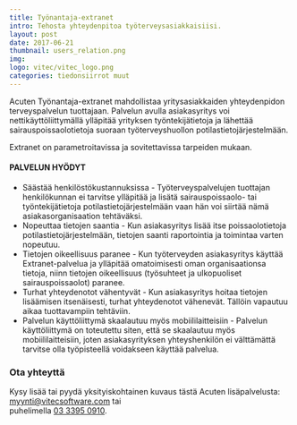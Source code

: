 ```yaml
---
title: Työnantaja-extranet
intro: Tehosta yhteydenpitoa työterveysasiakkaisiisi.
layout: post
date: 2017-06-21
thumbnail: users_relation.png
img: 
logo: vitec/vitec_logo.png
categories: tiedonsiirrot muut
---
```


Acuten Työnantaja-extranet mahdollistaa yritysasiakkaiden yhteydenpidon terveyspalvelun tuottajaan. 
Palvelun avulla asiakasyritys voi nettikäyttöliittymällä ylläpitää yrityksen työntekijätietoja ja lähettää sairauspoissaolotietoja 
suoraan työterveyshuollon potilastietojärjestelmään. 

Extranet on parametroitavissa ja sovitettavissa tarpeiden mukaan.

#### PALVELUN HYÖDYT

- Säästää henkilöstökustannuksissa - Työterveyspalvelujen tuottajan henkilökunnan ei tarvitse ylläpitää ja lisätä 
sairauspoissaolo- tai työntekijätietoja potilastietojärjestelmään vaan hän voi siirtää nämä asiakasorganisaation tehtäväksi.
- Nopeuttaa tietojen saantia - Kun asiakasyritys lisää itse poissaolotietoja potilastietojärjestelmään, tietojen 
saanti raportointia ja toimintaa varten nopeutuu.
- Tietojen oikeellisuus paranee - Kun työterveyden asiakasyritys käyttää Extranet-palvelua ja ylläpitää omatoimisesti
oman organisaationsa tietoja, niinn tietojen oikeellisuus (työsuhteet ja ulkopuoliset sairauspoissaolot) paranee.
- Turhat yhteydenotot vähentyvät - Kun asiakasyritys hoitaa tietojen lisäämisen itsenäisesti, turhat yhteydenotot vähenevät. 
Tällöin vapautuu aikaa tuottavampiin tehtäviin.  
- Palvelun käyttöliittymä skaalautuu myös mobiililaitteisiin - Palvelun käyttöliittymä on toteutettu siten, että se skaalautuu myös 
mobiililaitteisiin, joten asiakasyrityksen yhteyshenkilön ei välttämättä tarvitse olla työpisteellä voidakseen käyttää palvelua.

### Ota yhteyttä

Kysy lisää tai pyydä yksityiskohtainen kuvaus tästä Acuten lisäpalvelusta: 
[myynti@vitecsoftware.com](mailto://myynti@vitecsoftware.com) tai  
puhelimella [03 3395 0910](tel://+358333950910).
